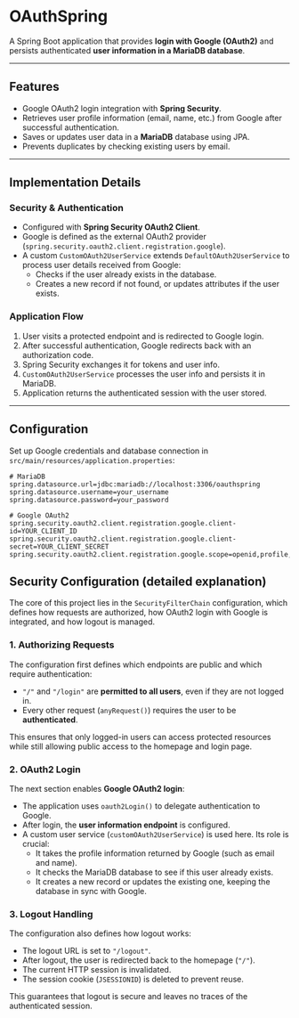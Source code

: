 # OAuthSpring

A Spring Boot application that provides **login with Google (OAuth2)** and persists authenticated **user information in a MariaDB database**.

---

## Features

- Google OAuth2 login integration with **Spring Security**.  
- Retrieves user profile information (email, name, etc.) from Google after successful authentication.  
- Saves or updates user data in a **MariaDB** database using JPA.
- Prevents duplicates by checking existing users by email.  

---

## Implementation Details

### Security & Authentication
- Configured with **Spring Security OAuth2 Client**.  
- Google is defined as the external OAuth2 provider (`spring.security.oauth2.client.registration.google`).  
- A custom `CustomOAuth2UserService` extends `DefaultOAuth2UserService` to process user details received from Google:
  - Checks if the user already exists in the database.
  - Creates a new record if not found, or updates attributes if the user exists.  

### Application Flow
1. User visits a protected endpoint and is redirected to Google login.  
2. After successful authentication, Google redirects back with an authorization code.  
3. Spring Security exchanges it for tokens and user info.  
4. `CustomOAuth2UserService` processes the user info and persists it in MariaDB.  
5. Application returns the authenticated session with the user stored.  

---

## Configuration

Set up Google credentials and database connection in `src/main/resources/application.properties`:

```properties
# MariaDB
spring.datasource.url=jdbc:mariadb://localhost:3306/oauthspring
spring.datasource.username=your_username
spring.datasource.password=your_password

# Google OAuth2
spring.security.oauth2.client.registration.google.client-id=YOUR_CLIENT_ID
spring.security.oauth2.client.registration.google.client-secret=YOUR_CLIENT_SECRET
spring.security.oauth2.client.registration.google.scope=openid,profile,email

```

## Security Configuration (detailed explanation)

The core of this project lies in the `SecurityFilterChain` configuration, which defines how requests are authorized, how OAuth2 login with Google is integrated, and how logout is managed.

### 1. Authorizing Requests
The configuration first defines which endpoints are public and which require authentication:
- `"/"` and `"/login"` are **permitted to all users**, even if they are not logged in.
- Every other request (`anyRequest()`) requires the user to be **authenticated**.

This ensures that only logged-in users can access protected resources while still allowing public access to the homepage and login page.

### 2. OAuth2 Login
The next section enables **Google OAuth2 login**:
- The application uses `oauth2Login()` to delegate authentication to Google.
- After login, the **user information endpoint** is configured.
- A custom user service (`customOAuth2UserService`) is used here. Its role is crucial:
  - It takes the profile information returned by Google (such as email and name).
  - It checks the MariaDB database to see if this user already exists.
  - It creates a new record or updates the existing one, keeping the database in sync with Google.

### 3. Logout Handling
The configuration also defines how logout works:
- The logout URL is set to `"/logout"`.
- After logout, the user is redirected back to the homepage (`"/"`).
- The current HTTP session is invalidated.
- The session cookie (`JSESSIONID`) is deleted to prevent reuse.

This guarantees that logout is secure and leaves no traces of the authenticated session.



